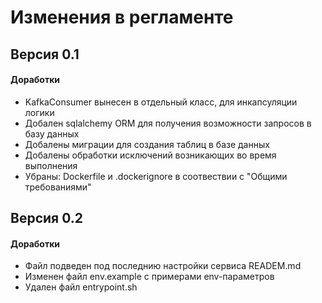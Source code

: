 # Изменения в регламенте

## Версия 0.1

#### Доработки 
- KafkaConsumer вынесен в отдельный класс, для инкапсуляции логики
- Добален sqlalchemy ORM для получения возможности запросов в базу данных
- Добалены миграции для создания таблиц в базе данных
- Добалены обработки исключений возникающих во время выполнения
- Убраны: Dockerfile и .dockerignore в соотвествии с "Общими требованиями"

## Версия 0.2

#### Доработки 
- Файл подведен под последнию настройки сервиса READEM.md
- Изменен файл env.example с примерами env-параметров
- Удален файл entrypoint.sh